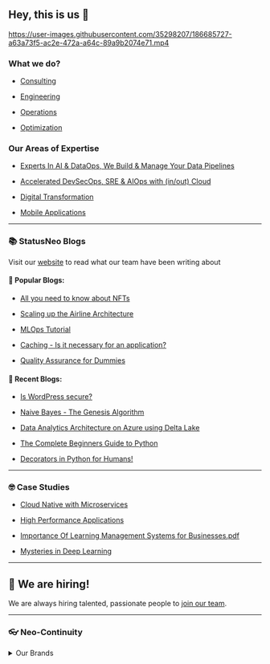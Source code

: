 ## Hey, this is us 👋

https://user-images.githubusercontent.com/35298207/186685727-a63a73f5-ac2e-472a-a64c-89a9b2074e71.mp4

### What we do?

- [Consulting](https://statusneo.com/consulting/)

- [Engineering](https://statusneo.com/engineering/)

- [Operations](https://statusneo.com/operations/)

- [Optimization](https://statusneo.com/optimization/)

### Our Areas of Expertise

- [Experts In AI & DataOps, We Build & Manage Your Data Pipelines](https://statusneo.com/ai-ml-dataops/)

- [Accelerated DevSecOps, SRE & AIOps with (in/out) Cloud](https://statusneo.com/devsecops-aiops/)

- [Digital Transformation](https://statusneo.com/digital-transformation/)

- [Mobile Applications](https://statusneo.com/mobile-applications/)

---

### :books: StatusNeo Blogs 

Visit our [website](https://statusneo.com/blogs) to read what our team have been writing about

#### :tada: Popular Blogs:

- [All you need to know about NFTs](https://statusneo.com/all-you-need-to-know-about-nfts/)

- [Scaling up the Airline Architecture](https://statusneo.com/scaling-up-the-airline-architecture/)

- [MLOps Tutorial](https://statusneo.com/mlops-tutorial/)

- [Caching - Is it necessary for an application?](https://statusneo.com/caching-is-it-necessary-for-an-application/)

- [Quality Assurance for Dummies](https://statusneo.com/quality-assurance-for-dummies/)

#### :newspaper: Recent Blogs:

- [Is WordPress secure?](https://statusneo.com/wordpress-secure/)

- [Naive Bayes - The Genesis Algorithm](https://statusneo.com/naive-bayes-the-genesis-algorithm/)

- [Data Analytics Architecture on Azure using Delta Lake](https://statusneo.com/data-analytics-architecture-on-azure-using-delta-lake/)

- [The Complete Beginners Guide to Python](https://statusneo.com/the-complete-beginners-guide-to-python/)

- [Decorators in Python for Humans!](https://statusneo.com/decorators-in-python-for-humans/)

---

### 🤓 Case Studies

- [Cloud Native with Microservices](https://github.com/StatusNeo/.github/files/9425401/Cloud-Native-with-Microservices.pdf)

- [High Performance Applications](https://github.com/StatusNeo/.github/files/9425409/High-Performance-Applications.pdf)

- [Importance Of Learning Management Systems for Businesses.pdf](https://github.com/StatusNeo/.github/files/9425417/Importance-of-learning-Management-System-of-Business.pdf)

- [Mysteries in Deep Learning](https://github.com/StatusNeo/.github/files/9425421/Mysteries-in-Deep-Learning.pdf)

---

## :round_pushpin: We are hiring!

We are always hiring talented, passionate people to [join our team](https://statusneo.freshteam.com/jobs).

---

### 👓 Neo-Continuity

<details> 
	<summary>Our Brands</summary>
	<br>
	<ul>
        <li><a href="https://statusneo.com/rearportal/">RearPortal</a></li>
	<li><a href="https://www.nerdybio.com/">NerdyBio -</a></li>The community where we capture the work-life of interesting professionals and icons from various walks of life.
	<li><a href="#">Leadership Retros</a></li>
	</ul>
</details>
